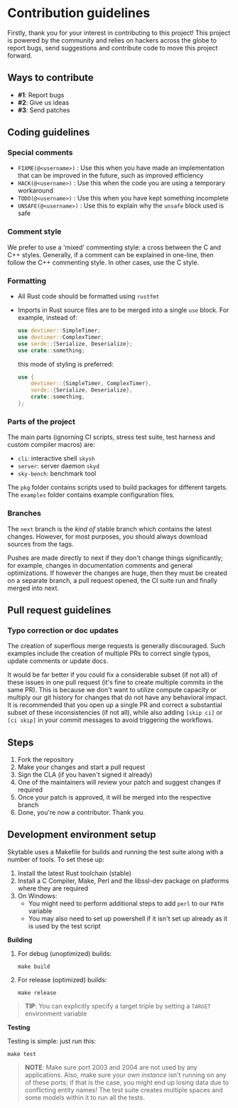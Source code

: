 # Contribution guidelines

Firstly, thank you for your interest in contributing to this project! This project is powered by the community
and relies on hackers across the globe to report bugs, send suggestions and contribute code to move this project forward.

## Ways to contribute

- **#1**: Report bugs
- **#2**: Give us ideas
- **#3**: Send patches

## Coding guidelines

### Special comments

- `FIXME(@<username>)` : Use this when you have made an implementation that can be improved in the future, such as improved efficiency
- `HACK(@<username>)` : Use this when the code you are using a temporary workaround
- `TODO(@<username>)` : Use this when you have kept something incomplete
- `UNSAFE(@<username>)` : Use this to explain why the `unsafe` block used is safe

### Comment style

We prefer to use a 'mixed' commenting style: a cross between the C and C++ styles.
Generally, if a comment can be explained in one-line, then follow the C++ commenting style.
In other cases, use the C style.

### Formatting

- All Rust code should be formatted using `rustfmt`
- Imports in Rust source files are to be merged into a single `use` block. For example, instead of:
  ```rust
  use devtimer::SimpleTimer;
  use devtimer::ComplexTimer;
  use serde::{Serialize, Deserialize};
  use crate::something;
  ```

  this mode of styling is preferred:

  ```rust
  use {
      devtimer::{SimpleTimer, ComplexTimer},
      serde::{Serialize, Deserialize},
      crate::something,
  };
  ```

### Parts of the project

The main parts (ignorning CI scripts, stress test suite, test harness and custom compiler macros) are:

- `cli`: interactive shell `skysh`
- `server`: server daemon `skyd`
- `sky-bench`: benchmark tool

The `pkg` folder contains scripts used to build packages for different targets. The `examples` folder
contains example configuration files.

### Branches

The `next` branch is the _kind of_ stable branch which contains the latest changes. However, for most purposes, you should always download sources from the tags.

Pushes are made directly to next if they don't change things significantly; for example, changes in 
documentation comments and general optimizations. If however the changes are huge, then they must be created 
on a separate branch, a pull request opened, the CI suite run and finally merged into next.

## Pull request guidelines

### Typo correction or doc updates

The creation of superflous merge requests is generally discouraged. Such examples include the creation of 
multiple PRs to correct single typos, update comments or update docs.

It would be far better if you could fix a considerable subset (if not all) of these issues in one pull request (it's fine to create multiple commits in the same PR).
This is because we don't want to utilize compute capacity or multiply our git history for changes
that do not have any behavioral impact. It is recommended that you open up a single PR and correct a substantial subset of these inconsistencies (if not all), while also adding `[skip ci]` or `[ci skip]` in your
commit messages to avoid triggering the workflows.

## Steps

1. Fork the repository
2. Make your changes and start a pull request
3. Sign the CLA (if you haven't signed it already)
4. One of the maintainers will review your patch and suggest changes if required
5. Once your patch is approved, it will be merged into the respective branch
6. Done, you're now a contributor. Thank you.

## Development environment setup

Skytable uses a Makefile for builds and running the test suite along with a number of tools. To set these up:

1. Install the latest Rust toolchain (stable)
2. Install a C Compiler, Make, Perl and the libssl-dev package on platforms where they are required
3. On Windows:
   - You might need to perform additional steps to add `perl` to our `PATH` variable
   - You may also need to set up powershell if it isn't set up already as it is used by the test script

**Building**

1. For debug (unoptimized) builds:
   ```
   make build
   ```
2. For release (optimized) builds:
   ```
   make release
   ```

> **TIP**: You can explicitly specify a target triple by setting a `TARGET` environment variable

**Testing**

Testing is simple: just run this:

```
make test
```

> **NOTE**: Make sure port 2003 and 2004 are not used by any applications. Also, make sure your _own instance_ isn't running on any of these ports; if that is the case, you might end up losing data due to conflicting entity names! The test suite creates multiple spaces and some models within it to run all the tests.
